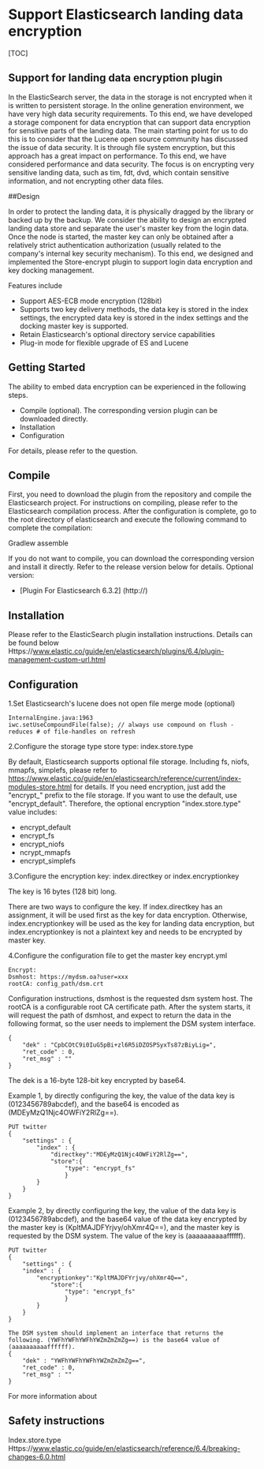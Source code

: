 # Support Elasticsearch landing data encryption

[TOC]

## Support for landing data encryption plugin

In the ElasticSearch server, the data in the storage is not encrypted when it is written to persistent storage. In the online generation environment, we have very high data security requirements. To this end, we have developed a storage component for data encryption that can support data encryption for sensitive parts of the landing data. The main starting point for us to do this is to consider that the Lucene open source community has discussed the issue of data security. It is through file system encryption, but this approach has a great impact on performance. To this end, we have considered performance and data security. The focus is on encrypting very sensitive landing data, such as tim, fdt, dvd, which contain sensitive information, and not encrypting other data files.


##Design 

In order to protect the landing data, it is physically dragged by the library or backed up by the backup. We consider the ability to design an encrypted landing data store and separate the user's master key from the login data. Once the node is started, the master key can only be obtained after a relatively strict authentication authorization (usually related to the company's internal key security mechanism). To this end, we designed and implemented the Store-encrypt plugin to support login data encryption and key docking management.

Features include

* Support AES-ECB mode encryption (128bit)
* Supports two key delivery methods, the data key is stored in the index settings, the encrypted data key is stored in the index settings and the docking master key is supported.
* Retain Elasticsearch's optional directory service capabilities
* Plug-in mode for flexible upgrade of ES and Lucene


## Getting Started

The ability to embed data encryption can be experienced in the following steps.

* Compile (optional). The corresponding version plugin can be downloaded directly.
* Installation
* Configuration

For details, please refer to the question.

## Compile

First, you need to download the plugin from the repository and compile the Elasticsearch project. For instructions on compiling, please refer to the Elasticsearch compilation process. After the configuration is complete, go to the root directory of elasticsearch and execute the following command to complete the compilation:

Gradlew assemble


If you do not want to compile, you can download the corresponding version and install it directly. Refer to the release version below for details.
Optional version:

* [Plugin For Elasticsearch 6.3.2] (http://)

## Installation

Please refer to the ElasticSearch plugin installation instructions. Details can be found below
Https://www.elastic.co/guide/en/elasticsearch/plugins/6.4/plugin-management-custom-url.html

## Configuration

1.Set Elasticsearch's lucene does not open file merge mode (optional)

	InternalEngine.java:1963 
	iwc.setUseCompoundFile(false); // always use compound on flush - reduces # of file-handles on refresh

2.Configure the storage type store type: index.store.type

By default, Elasticsearch supports optional file storage. Including fs, niofs, mmapfs, simplefs, please refer to https://www.elastic.co/guide/en/elasticsearch/reference/current/index-modules-store.html for details. If you need encryption, just add the "encrypt\_" prefix to the file storage. If you want to use the default, use "encrypt_default". Therefore, the optional encryption "index.store.type" value includes:

* encrypt_default
* encrypt_fs
* encrypt_niofs
* ncrypt_mmapfs
* encrypt_simplefs

3.Configure the encryption key: index.directkey or index.encryptionkey

The key is 16 bytes (128 bit) long.

There are two ways to configure the key. If index.directkey has an assignment, it will be used first as the key for data encryption. Otherwise, index.encryptionkey will be used as the key for landing data encryption, but index.encryptionkey is not a plaintext key and needs to be encrypted by master key.

4.Configure the configuration file to get the master key encrypt.yml

	Encrypt:
	Dsmhost: https://mydsm.oa?user=xxx
	rootCA: config_path/dsm.crt

Configuration instructions, dsmhost is the requested dsm system host. The rootCA is a configurable root CA certificate path. After the system starts, it will request the path of dsmhost, and expect to return the data in the following format, so the user needs to implement the DSM system interface.

	{
		"dek" : "CpbCOtC9i0IuG5pBi+zl6R5iDZOSPSyxTs87zBiyLig=",
		"ret_code" : 0,
		"ret_msg" : ""
	}

The dek is a 16-byte 128-bit key encrypted by base64.


Example 1, by directly configuring the key, the value of the data key is (0123456789abcdef), and the base64 is encoded as (MDEyMzQ1Njc4OWFiY2RlZg==).

	PUT twitter
	{
		"settings" : {
			"index" : {
				"directkey":"MDEyMzQ1Njc4OWFiY2RlZg==",
				"store":{
					"type": "encrypt_fs"
					}
			}
		}
	}

Example 2, by directly configuring the key, the value of the data key is (0123456789abcdef), and the base64 value of the data key encrypted by the master key is (KpltMAJDFYrjvy/ohXmr4Q==), and the master key is requested by the DSM system. The value of the key is (aaaaaaaaaaffffff).

	PUT twitter
	{
		"settings" : {
		"index" : {
			"encryptionkey":"KpltMAJDFYrjvy/ohXmr4Q==",
				"store":{
					"type": "encrypt_fs"
					}
			}
		}
	}
	
	The DSM system should implement an interface that returns the following. (YWFhYWFhYWFhYWZmZmZmZg==) is the base64 value of (aaaaaaaaaaffffff).
	{
		"dek" : "YWFhYWFhYWFhYWZmZmZmZg==",
		"ret_code" : 0,
		"ret_msg" : ""
	}

For more information about


        
## Safety instructions

Index.store.type
Https://www.elastic.co/guide/en/elasticsearch/reference/6.4/breaking-changes-6.0.html